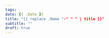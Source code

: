 ```yaml
---
tags:
date: {{ .Date }}
title: "{{ replace .Name "-" " " | title }}"
subtitle: ""
draft: true
---
```


